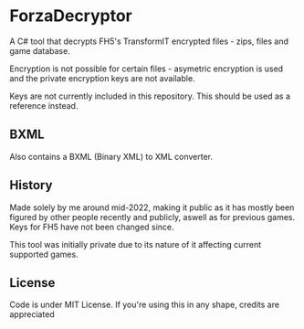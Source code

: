 # ForzaDecryptor

A C# tool that decrypts FH5's TransformIT encrypted files - zips, files and game database.

Encryption is not possible for certain files - asymetric encryption is used and the private encryption keys are not available.

Keys are not currently included in this repository. This should be used as a reference instead.

## BXML
Also contains a BXML (Binary XML) to XML converter.

## History
Made solely by me around mid-2022, making it public as it has mostly been figured by other people recently and publicly, aswell as for previous games. Keys for FH5 have not been changed since.

This tool was initially private due to its nature of it affecting current supported games.

## License

Code is under MIT License. If you're using this in any shape, credits are appreciated
